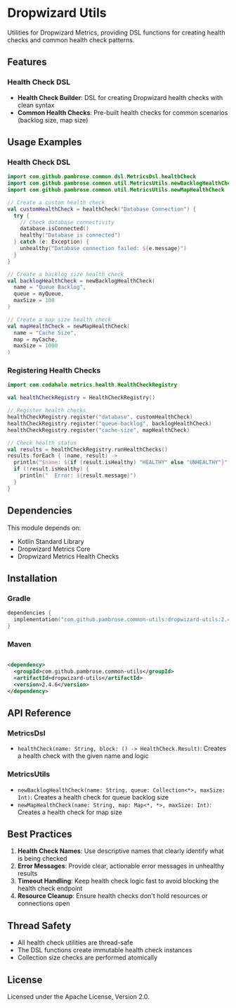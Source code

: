 # Dropwizard Utils

Utilities for Dropwizard Metrics, providing DSL functions for creating health checks and common health check patterns.

## Features

### Health Check DSL

- **Health Check Builder**: DSL for creating Dropwizard health checks with clean syntax
- **Common Health Checks**: Pre-built health checks for common scenarios (backlog size, map size)

## Usage Examples

### Health Check DSL

```kotlin
import com.github.pambrose.common.dsl.MetricsDsl.healthCheck
import com.github.pambrose.common.util.MetricsUtils.newBacklogHealthCheck
import com.github.pambrose.common.util.MetricsUtils.newMapHealthCheck

// Create a custom health check
val customHealthCheck = healthCheck("Database Connection") {
  try {
    // Check database connectivity
    database.isConnected()
    healthy("Database is connected")
  } catch (e: Exception) {
    unhealthy("Database connection failed: ${e.message}")
  }
}

// Create a backlog size health check
val backlogHealthCheck = newBacklogHealthCheck(
  name = "Queue Backlog",
  queue = myQueue,
  maxSize = 100
)

// Create a map size health check
val mapHealthCheck = newMapHealthCheck(
  name = "Cache Size",
  map = myCache,
  maxSize = 1000
)
```

### Registering Health Checks

```kotlin
import com.codahale.metrics.health.HealthCheckRegistry

val healthCheckRegistry = HealthCheckRegistry()

// Register health checks
healthCheckRegistry.register("database", customHealthCheck)
healthCheckRegistry.register("queue-backlog", backlogHealthCheck)
healthCheckRegistry.register("cache-size", mapHealthCheck)

// Check health status
val results = healthCheckRegistry.runHealthChecks()
results.forEach { (name, result) ->
  println("$name: ${if (result.isHealthy) "HEALTHY" else "UNHEALTHY"}")
  if (!result.isHealthy) {
    println("  Error: ${result.message}")
  }
}
```

## Dependencies

This module depends on:

- Kotlin Standard Library
- Dropwizard Metrics Core
- Dropwizard Metrics Health Checks

## Installation

### Gradle

```kotlin
dependencies {
  implementation("com.github.pambrose.common-utils:dropwizard-utils:2.4.6")
}
```

### Maven

```xml

<dependency>
  <groupId>com.github.pambrose.common-utils</groupId>
  <artifactId>dropwizard-utils</artifactId>
  <version>2.4.6</version>
</dependency>
```

## API Reference

### MetricsDsl

- `healthCheck(name: String, block: () -> HealthCheck.Result)`: Creates a health check with the given name and logic

### MetricsUtils

- `newBacklogHealthCheck(name: String, queue: Collection<*>, maxSize: Int)`: Creates a health check for queue backlog
  size
- `newMapHealthCheck(name: String, map: Map<*, *>, maxSize: Int)`: Creates a health check for map size

## Best Practices

1. **Health Check Names**: Use descriptive names that clearly identify what is being checked
2. **Error Messages**: Provide clear, actionable error messages in unhealthy results
3. **Timeout Handling**: Keep health check logic fast to avoid blocking the health check endpoint
4. **Resource Cleanup**: Ensure health checks don't hold resources or connections open

## Thread Safety

- All health check utilities are thread-safe
- The DSL functions create immutable health check instances
- Collection size checks are performed atomically

## License

Licensed under the Apache License, Version 2.0.
